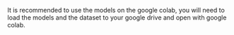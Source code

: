 It is recommended to use the models on the google colab, you will need to load the models and the dataset to your google drive and open with google colab.